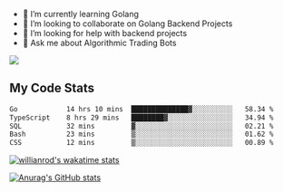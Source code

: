
- 🌱 I’m currently learning Golang
- 👯 I’m looking to collaborate on Golang Backend Projects
- 🤔 I’m looking for help with backend projects
- 💬 Ask me about Algorithmic Trading Bots

![](https://github-profile-trophy.vercel.app/?username=kevinbarrero)

## My Code Stats

<!--START_SECTION:waka-->

```txt
Go            14 hrs 10 mins  ██████████████▓░░░░░░░░░░   58.34 %
TypeScript    8 hrs 29 mins   ████████▓░░░░░░░░░░░░░░░░   34.94 %
SQL           32 mins         ▓░░░░░░░░░░░░░░░░░░░░░░░░   02.21 %
Bash          23 mins         ▒░░░░░░░░░░░░░░░░░░░░░░░░   01.62 %
CSS           12 mins         ▒░░░░░░░░░░░░░░░░░░░░░░░░   00.89 %
```

<!--END_SECTION:waka-->

[![willianrod's wakatime stats](https://github-readme-stats.vercel.app/api/wakatime?username=holdandup&layout=compact&theme=react&custom_title=Wakatime%20All%20Time%20Stats&langs_count=8)](https://github.com/anuraghazra/github-readme-stats)

[![Anurag's GitHub stats](https://github-readme-stats.vercel.app/api?username=Kevinbarrero)](https://github.com/anuraghazra/github-readme-stats)




